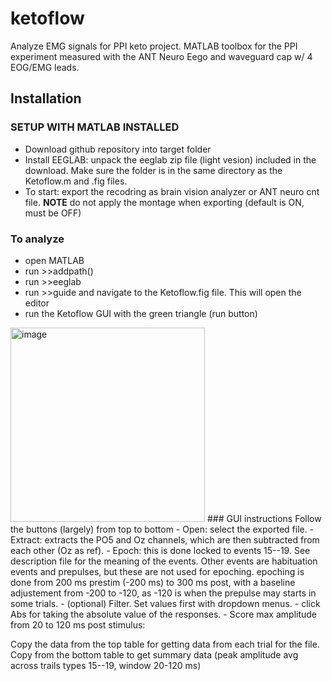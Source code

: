# ketoflow

Analyze EMG signals for PPI keto project. MATLAB toolbox for the PPI experiment measured with the ANT Neuro Eego and waveguard cap w/ 4 EOG/EMG leads.

## Installation
### SETUP WITH MATLAB INSTALLED
- Download github repository into target folder
- Install EEGLAB: unpack the eeglab zip file (light vesion) included in the download. Make sure the folder is in the same directory as the Ketoflow.m and .fig files. 
- To start: export the recodring as brain vision analyzer or ANT neuro cnt file. **NOTE** do not apply the montage when exporting (default is ON, must be OFF)
### To analyze
- open MATLAB
- run >>addpath(<EEGLAB folder>)
- run >>eeglab
- run >>guide and navigate to the Ketoflow.fig file. This will open the editor
- run the Ketoflow GUI with the green triangle (run button)
<img width="311" alt="image" src="https://github.com/user-attachments/assets/87f3c634-2741-40fd-996c-3a63200c2561">
### GUI instructions
Follow the buttons (largely) from top to bottom
- Open: select the exported file.
- Extract: extracts the PO5 and Oz channels, which are then subtracted from each other (Oz as ref).
- Epoch: this is done locked to events 15--19. See description file for the meaning of the events. Other events are habituation events and prepulses, but these are not used for epoching. epoching is done from 200 ms prestim (-200 ms) to 300 ms post, with a baseline adjustement from -200 to -120, as -120 is when the prepulse may starts in some trials.
- (optional) Filter. Set values first with dropdown menus.
- click Abs for taking the absolute value of the responses.
- Score max amplitude from 20 to 120 ms post stimulus:

Copy the data from the top table for getting data from each trial for the file.
Copy from the bottom table to get summary data (peak amplitude avg across trails types 15--19, window 20-120 ms)

